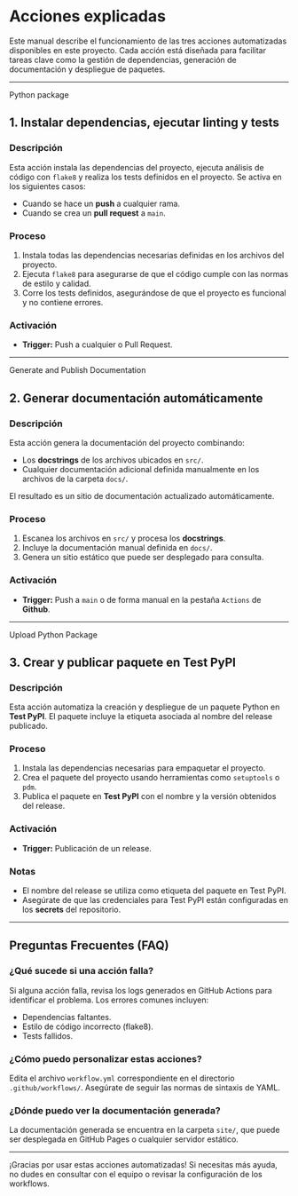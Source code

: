 # Acciones explicadas

Este manual describe el funcionamiento de las tres acciones automatizadas disponibles en este proyecto.
Cada acción está diseñada para facilitar tareas clave como la gestión de dependencias, generación de documentación y despliegue de paquetes.

---

Python package
## 1. **Instalar dependencias, ejecutar linting y tests**

### Descripción
Esta acción instala las dependencias del proyecto, ejecuta análisis de código con `flake8` y realiza los tests definidos en el proyecto.
Se activa en los siguientes casos:
- Cuando se hace un **push** a cualquier rama.
- Cuando se crea un **pull request** a `main`.

### Proceso
1. Instala todas las dependencias necesarias definidas en los archivos del proyecto.
2. Ejecuta `flake8` para asegurarse de que el código cumple con las normas de estilo y calidad.
3. Corre los tests definidos, asegurándose de que el proyecto es funcional y no contiene errores.

### Activación
- **Trigger:** Push a cualquier o Pull Request.

---

Generate and Publish Documentation
## 2. **Generar documentación automáticamente**

### Descripción
Esta acción genera la documentación del proyecto combinando:
- Los **docstrings** de los archivos ubicados en `src/`.
- Cualquier documentación adicional definida manualmente en los archivos de la carpeta `docs/`.

El resultado es un sitio de documentación actualizado automáticamente.

### Proceso
1. Escanea los archivos en `src/` y procesa los **docstrings**.
2. Incluye la documentación manual definida en `docs/`.
3. Genera un sitio estático que puede ser desplegado para consulta.

### Activación
- **Trigger:** Push a `main` o de forma manual en la pestaña `Actions` de **Github**.

---

Upload Python Package
## 3. **Crear y publicar paquete en Test PyPI**

### Descripción
Esta acción automatiza la creación y despliegue de un paquete Python en **Test PyPI**. El paquete incluye la etiqueta asociada al nombre del release publicado.

### Proceso
1. Instala las dependencias necesarias para empaquetar el proyecto.
2. Crea el paquete del proyecto usando herramientas como `setuptools` o `pdm`.
3. Publica el paquete en **Test PyPI** con el nombre y la versión obtenidos del release.

### Activación
- **Trigger:** Publicación de un release.

### Notas
- El nombre del release se utiliza como etiqueta del paquete en Test PyPI.
- Asegúrate de que las credenciales para Test PyPI están configuradas en los **secrets** del repositorio.

---

## Preguntas Frecuentes (FAQ)

### ¿Qué sucede si una acción falla?
Si alguna acción falla, revisa los logs generados en GitHub Actions para identificar el problema. Los errores comunes incluyen:
- Dependencias faltantes.
- Estilo de código incorrecto (flake8).
- Tests fallidos.

### ¿Cómo puedo personalizar estas acciones?
Edita el archivo `workflow.yml` correspondiente en el directorio `.github/workflows/`. Asegúrate de seguir las normas de sintaxis de YAML.

### ¿Dónde puedo ver la documentación generada?
La documentación generada se encuentra en la carpeta `site/`, que puede ser desplegada en GitHub Pages o cualquier servidor estático.

---

¡Gracias por usar estas acciones automatizadas! Si necesitas más ayuda, no dudes en consultar con el equipo o revisar la configuración de los workflows.

